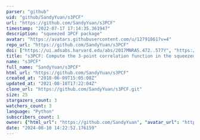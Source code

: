 ```yaml
---
parser: "github"
uid: "github/SandyYuan/s3PCF"
url: "https://github.com/SandyYuan/s3PCF"
timestamp: "2022-07-17 17:14:35.361947"
description: "squeezed 3PCF package"
avatar: "https://avatars.githubusercontent.com/u/12791861?v=4"
repo_url: "https://github.com/SandyYuan/s3PCF"
doi: ["https://ui.adsabs.harvard.edu/abs/2017MNRAS.472..577Y", "https://ui.adsabs.harvard.edu/abs/2020ascl.soft05009Y/abstract"]
title: "s3PCF: Compute the 3-point correlation function in the squeezed limit"
name: "s3PCF"
full_name: "SandyYuan/s3PCF"
html_url: "https://github.com/SandyYuan/s3PCF"
created_at: "2018-06-09T15:05:08Z"
updated_at: "2021-08-18T17:22:04Z"
clone_url: "https://github.com/SandyYuan/s3PCF.git"
size: 25
stargazers_count: 3
watchers_count: 3
language: "Python"
subscribers_count: 1
owner: {"html_url": "https://github.com/SandyYuan", "avatar_url": "https://avatars.githubusercontent.com/u/12791861?v=4", "login": "SandyYuan", "type": "User"}
date: "2024-08-10 14:22:52.176159"
---
```

